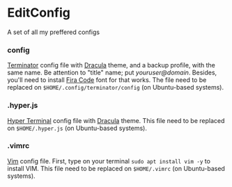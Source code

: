 # EditConfig
A set of all my preffered configs

### config
[Terminator](https://gnometerminator.blogspot.com/p/introduction.html) config file with [Dracula](https://draculatheme.com) theme, and a backup profile, with the same name. Be attention to "title" name; put *youruser@domain*. Besides, you'll need to install [Fira Code](https://github.com/tonsky/FiraCode) font for that works.
The file need to be replaced on `$HOME/.config/terminator/config` (on Ubuntu-based systems).

### .hyper.js
[Hyper Terminal](https://hyper.is/) config file with [Dracula](https://draculatheme.com/hyper) theme. This file need to be replaced on `$HOME/.hyper.js` (on Ubuntu-based systems).

### .vimrc
[Vim](https://www.vim.org/) config file. First, type on your terminal `sudo apt install vim -y` to install VIM. This file need to be replaced on `$HOME/.vimrc` (on Ubuntu-based systems).
